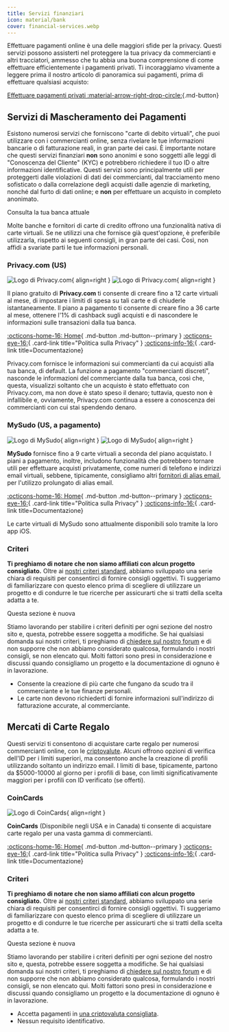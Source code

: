```yaml
---
title: Servizi finanziari
icon: material/bank
cover: financial-services.webp
---
```


Effettuare pagamenti online è una delle maggiori sfide per la privacy. Questi servizi possono assisterti nel proteggere la tua privacy da commercianti e altri tracciatori, ammesso che tu abbia una buona comprensione di come effettuare efficientemente i pagamenti privati. Ti incoraggiamo vivamente a leggere prima il nostro articolo di panoramica sui pagamenti, prima di effettuare qualsiasi acquisto:

[Effettuare pagamenti privati :material-arrow-right-drop-circle:](advanced/payments.md ""){.md-button}

## Servizi di Mascheramento dei Pagamenti

Esistono numerosi servizi che forniscono "carte di debito virtuali", che puoi utilizzare con i commercianti online, senza rivelare le tue informazioni bancarie o di fatturazione reali, in gran parte dei casi. È importante notare che questi servizi finanziari **non** sono anonimi e sono soggetti alle leggi di "Conoscenza del Cliente" (KYC) e potrebbero richiedere il tuo ID o altre informazioni identificative. Questi servizi sono principalmente utili per proteggerti dalle violazioni di dati dei commercianti, dal tracciamento meno sofisticato o dalla correlazione degli acquisti dalle agenzie di marketing, nonché dal furto di dati online; e **non** per effettuare un acquisto in completo anonimato.

<div class="admonition tip" markdown>
<p class="admonition-title">Consulta la tua banca attuale</p>

Molte banche e fornitori di carte di credito offrono una funzionalità nativa di carte virtuali. Se ne utilizzi una che fornisce già quest'opzione, è preferibile utilizzarla, rispetto ai seguenti consigli, in gran parte dei casi. Così, non affidi a svariate parti le tue informazioni personali.

</div>

### Privacy.com (US)

<div class="admonition recommendation" markdown>

![Logo di Privacy.com](assets/img/financial-services/privacy_com.svg#only-light){ align=right }
![Logo di Privacy.com](assets/img/financial-services/privacy_com-dark.svg#only-dark){ align=right }

Il piano gratuito di **Privacy.com** ti consente di creare fino a 12 carte virtuali al mese, di impostare i limiti di spesa su tali carte e di chiuderle istantaneamente. Il piano a pagamento ti consente di creare fino a 36 carte al mese, ottenere l'1% di cashback sugli acquisti e di nascondere le informazioni sulle transazioni dalla tua banca.

[:octicons-home-16: Home](https://privacy.com){ .md-button .md-button--primary }
[:octicons-eye-16:](https://privacy.com/privacy-policy){ .card-link title="Politica sulla Privacy" }
[:octicons-info-16:](https://support.privacy.com/hc/en-us){ .card-link title=Documentazione}

</details>

</div>

Privacy.com fornisce le informazioni sui commercianti da cui acquisti alla tua banca, di default. La funzione a pagamento "commercianti discreti", nasconde le informazioni del commerciante dalla tua banca, così che, questa, visualizzi soltanto che un acquisto è stato effettuato con Privacy.com, ma non dove è stato speso il denaro; tuttavia, questo non è infallibile e, ovviamente, Privacy.com continua a essere a conoscenza dei commercianti con cui stai spendendo denaro.

### MySudo (US, a pagamento)

<div class="admonition recommendation" markdown>

![Logo di MySudo](assets/img/financial-services/mysudo.svg#only-light){ align=right }
![Logo di MySudo](assets/img/financial-services/mysudo-dark.svg#only-dark){ align=right }

**MySudo** fornisce fino a 9 carte virtuali a seconda del piano acquistato. I piani a pagamento, inoltre, includono funzionalità che potrebbero tornare utili per effettuare acquisti privatamente, come numeri di telefono e indirizzi email virtuali, sebbene, tipicamente, consigliamo altri [fornitori di alias email](email.md), per l'utilizzo prolungato di alias email.

[:octicons-home-16: Home](https://mysudo.com/){ .md-button .md-button--primary }
[:octicons-eye-16:](https://anonyome.com/privacy-policy/){ .card-link title="Politica sulla Privacy" }
[:octicons-info-16:](https://support.mysudo.com/hc/en-us){ .card-link title=Documentazione}

</details>

</div>

Le carte virtuali di MySudo sono attualmente disponibili solo tramite la loro app iOS.

### Criteri

**Ti preghiamo di notare che non siamo affiliati con alcun progetto consigliato.** Oltre ai [nostri criteri standard](about/criteria.md), abbiamo sviluppato una serie chiara di requisiti per consentirci di fornire consigli oggettivi. Ti suggeriamo di familiarizzare con questo elenco prima di scegliere di utilizzare un progetto e di condurre le tue ricerche per assicurarti che si tratti della scelta adatta a te.

<div class="admonition example" markdown>
<p class="admonition-title">Questa sezione è nuova</p>

Stiamo lavorando per stabilire i criteri definiti per ogni sezione del nostro sito e, questa, potrebbe essere soggetta a modifiche. Se hai qualsiasi domanda sui nostri criteri, ti preghiamo di [chiedere sul nostro forum](https://discuss.privacyguides.net/latest) e di non supporre che non abbiamo considerato qualcosa, formulando i nostri consigli, se non elencato qui. Molti fattori sono presi in considerazione e discussi quando consigliamo un progetto e la documentazione di ognuno è in lavorazione.

</div>

- Consente la creazione di più carte che fungano da scudo tra il commerciante e le tue finanze personali.
- Le carte non devono richiederti di fornire informazioni sull'indirizzo di fatturazione accurate, al commerciante.

## Mercati di Carte Regalo

Questi servizi ti consentono di acquistare carte regalo per numerosi commercianti online, con le [criptovalute](cryptocurrency.md). Alcuni offrono opzioni di verifica dell'ID per i limiti superiori, ma consentono anche la creazione di profili utilizzando soltanto un indirizzo email. I limiti di base, tipicamente, partono da $5000-10000 al giorno per i profili di base, con limiti significativamente maggiori per i profili con ID verificato (se offerti).

### CoinCards

<div class="admonition recommendation" markdown>

![Logo di CoinCards](assets/img/financial-services/coincards.svg){ align=right }

**CoinCards** (Disponibile negli USA e in Canada) ti consente di acquistare carte regalo per una vasta gamma di commercianti.

[:octicons-home-16: Home](https://coincards.com/){ .md-button .md-button--primary }
[:octicons-eye-16:](https://coincards.com/privacy-policy/){ .card-link title="Politica sulla Privacy" }
[:octicons-info-16:](https://coincards.com/frequently-asked-questions/){ .card-link title=Documentazione}

</details>

</div>

### Criteri

**Ti preghiamo di notare che non siamo affiliati con alcun progetto consigliato.** Oltre ai [nostri criteri standard](about/criteria.md), abbiamo sviluppato una serie chiara di requisiti per consentirci di fornire consigli oggettivi. Ti suggeriamo di familiarizzare con questo elenco prima di scegliere di utilizzare un progetto e di condurre le tue ricerche per assicurarti che si tratti della scelta adatta a te.

<div class="admonition example" markdown>
<p class="admonition-title">Questa sezione è nuova</p>

Stiamo lavorando per stabilire i criteri definiti per ogni sezione del nostro sito e, questa, potrebbe essere soggetta a modifiche. Se hai qualsiasi domanda sui nostri criteri, ti preghiamo di [chiedere sul nostro forum](https://discuss.privacyguides.net/latest) e di non supporre che non abbiamo considerato qualcosa, formulando i nostri consigli, se non elencato qui. Molti fattori sono presi in considerazione e discussi quando consigliamo un progetto e la documentazione di ognuno è in lavorazione.

</div>

- Accetta pagamenti in [una criptovaluta consigliata](cryptocurrency.md).
- Nessun requisito identificativo.
